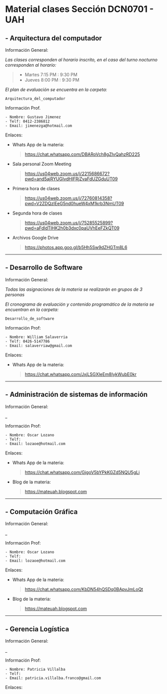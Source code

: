 # Material clases Sección DCN0701 - UAH

## - Arquitectura del computador

Información General:

_Las clases corresponden al horario inscrito, en el caso del turno nocturno corresponden al horario:_ 
>- Martes 7:15 PM : 9:30 PM
>- Jueves 8:00 PM : 9:30 PM

_El plan de evaluación se encuentra en la carpeta:_

    Arquitectura_del_computador

Información Prof.
~~~
- Nombre: Gustavo Jimenez
- Telf: 0412-2386812
- Email: jimenezga@hotmail.com
~~~

Enlaces:
-  Whats App de la materia:
    >https://chat.whatsapp.com/DBARoVch8gZIvQahzRD225

-  Sala personal Zoom Meeting
    >https://us04web.zoom.us/j/2215686672?pwd=and5ajRYUGIvdHlFRjZvaFdUZGduUT09

- Primera hora de clases
    > https://us04web.zoom.us/j/72760814358?pwd=V2ZDQzlEeG5nd0hueW4xM1krb3NmUT09

- Segunda hora de clases
    > https://us04web.zoom.us/j/75285525899?pwd=aFdldTlHK2h0b3dxc0paUVhEeFZkQT09

- Archivos Google Drive
    > https://photos.app.goo.gl/b5Hh5Sw9dZHGTm8L6


***


## - Desarrollo de Software

Información General:

_Todas las asignaciones de la materia se realizarán en grupos de 3 personas_

_El cronograma de evaluación y contenido programático de la materia se encuentran en la carpeta:_
~~~
Desarrollo_de_software
~~~

Información Prof:
~~~
- Nombre: William Salaverria
- Telf: 0426-5147786
- Email: salaverriaw@gmail.com 
~~~

Enlaces:
-  Whats App de la materia:
    >https://chat.whatsapp.com/JxjLSGXIeEm8IykWubE0kr


***


## - Administración de sistemas de información

Información General:

_

Información Prof:
~~~
- Nombre: Oscar Lozano
- Telf: 
- Email: lozaoe@hotmail.com
~~~

Enlaces:
-  Whats App de la materia:
    >https://chat.whatsapp.com/GjgoV5bYPkKGZd5NQU5gLi

-  Blog de la materia:
    >https://mateuah.blogspot.com



***


## - Computación Gráfica

Información General:

_

Información Prof:
~~~
- Nombre: Oscar Lozano
- Telf: 
- Email: lozaoe@hotmail.com
~~~

Enlaces:
-  Whats App de la materia:
    >https://chat.whatsapp.com/KbDN54hQSDq0BApvJmLoQt
    
-  Blog de la materia:
    >https://mateuah.blogspot.com


***

## - Gerencia Logística

Información General:

_

Información Prof:
~~~
- Nombre: Patricia Villalba
- Telf: 
- Email: patricia.villalba.franco@gmail.com
~~~

Enlaces:
